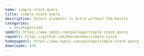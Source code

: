```yaml
---
name: simple-stack-query
title: simple-stack-query
description: Select elements in Astro without the hassle
categories:
  - uncategorized
npmUrl: https://www.npmjs.com/package/simple-stack-query
repoUrl: https://github.com/bholmesdev/simple-stack
homepageUrl: https://www.npmjs.com/package/simple-stack-query
downloads: 474
---
```

